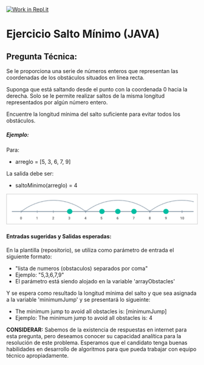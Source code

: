 [![Work in Repl.it](https://classroom.github.com/assets/work-in-replit-14baed9a392b3a25080506f3b7b6d57f295ec2978f6f33ec97e36a161684cbe9.svg)](https://classroom.github.com/online_ide?assignment_repo_id=5307328&assignment_repo_type=AssignmentRepo)
# Ejercicio Salto Mínimo (JAVA)

## Pregunta Técnica:

Se le proporciona una serie de números enteros que representan las coordenadas de los obstáculos situados en línea recta.

Suponga que está saltando desde el punto con la coordenada 0 hacia la derecha. Solo se le permite realizar saltos de la misma longitud representados por algún número entero.

Encuentre la longitud mínima del salto suficiente para evitar todos los obstáculos.

##### Ejemplo:

Para:

- arreglo = [5, 3, 6, 7, 9]

La salida debe ser:

- saltoMinimo(arreglo) = 4

![Screenshot](example.png)

#### Entradas sugeridas y Salidas esperadas:

En la plantilla (repositorio), se utiliza como parámetro de entrada el siguiente formato:

- "lista de numeros (obstaculos) separados por coma"
- Ejemplo: "5,3,6,7,9"
- El parámetro está siendo alojado en la variable 'arrayObstacles'

Y se espera como resultado la longitud mínima del salto y que sea asignada a la variable 'minimumJump' y se presentará lo sigueinte:

- The minimum jump to avoid all obstacles is: [minimumJump]
- Ejemplo: The minimum jump to avoid all obstacles is: 4

**CONSIDERAR:** Sabemos de la existencia de respuestas en internet para esta pregunta, pero deseamos conocer su capacidad analítica para la resolución de este problema. Esperamos que el candidato tenga buenas habilidades en desarrollo de algoritmos para que pueda trabajar con equipo técnico apropiadamente.

